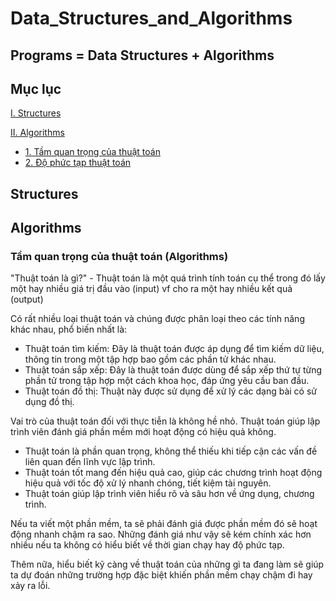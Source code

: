 # Data_Structures_and_Algorithms

## Programs = Data Structures + Algorithms 

## Mục lục

[I. Structures](#structures)

[II. Algorithms](#algorithms)
- [1. Tầm quan trọng của thuật toán](#tamquantrongthuattoan)
- [2. Độ phức tạp thuật toán](#ddophuctapthuattoan)

<a name="structures"></a>
## Structures


<a name="algorithms"></a>
## Algorithms
<a name ="tamquantrongthuattoan"></a>
### Tầm quan trọng của thuật toán (Algorithms)

  "Thuật toán là gì?" - Thuật toán là một quá trình tính toán cụ thể trong đó lấy một hay nhiều giá trị đầu vào (input) vf cho ra một hay nhiều kết quả (output)
  
Có rất nhiều loại thuật toán và chúng được phân loại theo các tính năng khác nhau, phổ biến nhất là:

- Thuật toán tìm kiếm: Đây là thuật toán được áp dụng để tìm kiếm dữ liệu, thông tin trong một tập hợp bao gồm các phần tử khác nhau.
- Thuật toán sắp xếp: Đây là thuật toán được dùng để sắp xếp thứ tự từng phần tử trong tập hợp một cách khoa học, đáp ứng yêu cầu ban đầu.
- Thuật toán đồ thị: Thuật này được sử dụng để xử lý các dạng bài có sử dụng đồ thị.

Vai trò của  thuật toán đối với thực tiễn là không hề nhỏ. Thuật toán giúp lập trình viên đánh giá phần mềm mới hoạt động có hiệu quả không.

- Thuật toán là phần quan trọng, không thể thiếu khi tiếp cận các vấn đề liên quan đến lĩnh vực lập trình.
- Thuật toán tốt mang đến hiệu quả cao, giúp các chương trình hoạt động hiệu quả với tốc độ xử lý nhanh chóng, tiết kiệm tài nguyên.
- Thuật toán giúp lập trình viên hiểu rõ và sâu hơn về ứng dụng, chương trình.

Nếu ta viết một phần mềm, ta sẽ phải đánh giá được phần mềm đó sẽ hoạt động nhanh chậm ra sao. Những đánh giá như vậy sẽ kém chính xác hơn nhiều nếu ta không có hiểu biết về thời gian chạy hay độ phức tạp.

Thêm nữa, hiểu biết kỹ càng về thuật toán của những gì ta đang làm sẽ giúp ta dự đoán những trường hợp đặc biệt khiến phần mềm chạy chậm đi hay xảy ra lỗi.

  
  

